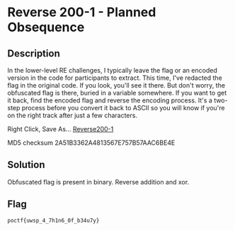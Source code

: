 # Reverse 200-1 - Planned Obsequence
## Description
In the lower-level RE challenges, I typically leave the flag or an encoded version in the code for participants to extract. This time, I've redacted the flag in the original code. If you look, you'll see it there. But don't worry, the obfuscated flag is there, buried in a variable somewhere. If you want to get it back, find the encoded flag and reverse the encoding process. It's a two-step process before you convert it back to ASCII so you will know if you're on the right track after just a few characters. 

Right Click, Save As... [Reverse200-1](https://pointeroverflowctf.com/static/Reverse200-1)

MD5 checksum 2A51B3362A4813567E757B57AAC6BE4E

## Solution
Obfuscated flag is present in binary. Reverse addition and xor.

## Flag
`poctf{uwsp_4_7h1n6_0f_b34u7y}`
